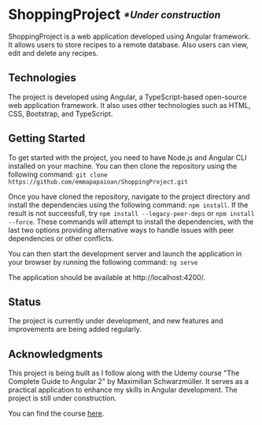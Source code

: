 <h1>ShoppingProject <em><sub><sup>  *Under construction</sup></sub></em></h1>

ShoppingProject is a web application developed using Angular framework. It allows users to store recipes to a remote database. Also users can view, edit and delete any recipes.

## Technologies
The project is developed using Angular, a TypeScript-based open-source web application framework. It also uses other technologies such as HTML, CSS, Bootstrap, and TypeScript.

## Getting Started
To get started with the project, you need to have Node.js and Angular CLI installed on your machine. You can then clone the repository using the following command:
```git clone https://github.com/emmapapaioan/ShoppingProject.git```

Once you have cloned the repository, navigate to the project directory and install the dependencies using the following command:
```npm install```. If the result is not successfull, try ```npm install --legacy-peer-deps``` or ```npm install --force```. These commands will attempt to install the dependencies, with the last two options providing alternative ways to handle issues with peer dependencies or other conflicts.

You can then start the development server and launch the application in your browser by running the following command:
```ng serve```

The application should be available at http://localhost:4200/.

## Status
The project is currently under development, and new features and improvements are being added regularly.

## Acknowledgments
This project is being built as I follow along with the Udemy course "The Complete Guide to Angular 2" by Maximilian Schwarzmüller. It serves as a practical application to enhance my skills in Angular development. The project is still under construction.

You can find the course [here](https://www.udemy.com/course/the-complete-guide-to-angular-2/).

